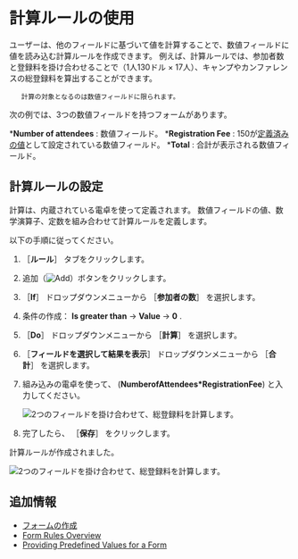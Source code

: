 # 計算ルールの使用

ユーザーは、他のフィールドに基づいて値を計算することで、数値フィールドに値を読み込む計算ルールを作成できます。 例えば、計算ルールでは、参加者数と登録料を掛け合わせることで（1人130ドル × 17人）、キャンプやカンファレンスの総登録料を算出することができます。

```{important}
   計算の対象となるのは数値フィールドに限られます。
```

次の例では、3つの数値フィールドを持つフォームがあります。

***Number of attendees** : 数値フィールド。
***Registration Fee** : 150が[定義済みの値](../creating-and-managing-forms/providing-help-text-and-predefined-values.md)として設定されている数値フィールド。
***Total** : 合計が表示される数値フィールド。

<a name="計算ルールの設定" />

## 計算ルールの設定

計算は、内蔵されている電卓を使って定義されます。 数値フィールドの値、数学演算子、定数を組み合わせて計算ルールを定義します。

以下の手順に従ってください。

1. ［**ルール**］ タブをクリックします。
1. 追加（![Add](../../../images/icon-add.png)）ボタンをクリックします。
1. ［**If**］ ドロップダウンメニューから ［**参加者の数**］ を選択します。
1. 条件の作成： **Is greater than** &rarr; **Value** &rarr; **0** .
1. ［**Do**］ ドロップダウンメニューから ［**計算**］ を選択します。
1. ［**フィールドを選択して結果を表示**］ ドロップダウンメニューから ［**合計**］ を選択します。
1. 組み込みの電卓を使って、 (**NumberofAttendees*RegistrationFee**) と入力してください。

    ![2つのフィールドを掛け合わせて、総登録料を計算します。](./using-the-calculate-rule/images/01.png)

1. 完了したら、 ［**保存**］ をクリックします。

計算ルールが作成されました。

![2つのフィールドを掛け合わせて、総登録料を計算します。](./using-the-calculate-rule/images/02.png)

<a name="追加情報" />

## 追加情報

* [フォームの作成](../creating-and-managing-forms/creating-forms.md)
* [Form Rules Overview](./form-rules-overview.md)
* [Providing Predefined Values for a Form](../creating-and-managing-forms/providing-help-text-and-predefined-values.md)
